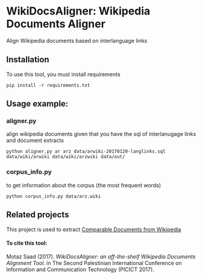 # WikiDocsAligner: Wikipedia Documents Aligner 
Align Wikipedia documents based on interlanguage links 


## Installation

To use this tool, you must install requirements 

```pip install -r requirements.txt```

## Usage example:

### aligner.py
align wikipedia documents given that you have the sql of interlanugage links and document extracts 

```python aligner.py ar arz data/arwiki-20170120-langlinks.sql data/wiki/arwiki data/wiki/arzwiki data/out/```



### corpus_info.py
to get information about the corpus (the most frequent words)

```python corpus_info.py data/arz.wiki```


## Related projects
This project is used to extract [Comparable Documents from Wikipedia](https://github.com/motazsaad/comparableWikiCoprus/)


#### To cite this tool:

Motaz Saad (2017). _WikiDocsAligner: an off-the-shelf Wikipedia Documents Alignment Tool_. in The Second Palestinian International Conference on Information and
Communication Technology (PICICT 2017). 
